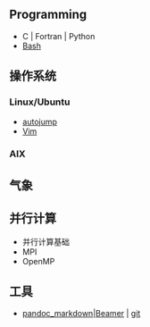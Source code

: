 <!---title:MetMan's Wiki  -首页-->
<!---keywords:Linux,气象,并行计算-->
<!---date:2014-03-29-->
## Programming
 * C | Fortran | Python
 * [Bash](wiki/programming/bash.html)
  
<!--[用markdown + pandoc + makefile + vimwiki + git(github)搭建wiki](wiki/tool/sitebuild/ohlinuxwiki.html)-->


## 操作系统
### Linux/Ubuntu
 * [autojump](wiki/os/autojump.html)
 * [Vim](wiki/os/vim.html)
 

### AIX



## 气象 
  


## 并行计算
 * 并行计算基础
 * MPI
 * OpenMP

## 工具
 * [pandoc_markdown](wiki/tools/pandoc_markdown.html)|[Beamer](wiki/tools/beamer.html) | [git](wiki/tools/git.html)

<!-- vim:set tw=0:-->


